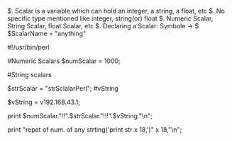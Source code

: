 $. Scalar is a variable which can hold an integer, a string, a float, etc
$. No specific type mentioned like integer, string(or) float
$. Numeric Scalar, String Scalar, float Scalar, etc
$. Declaring a Scalar:
Symbole -> $
$ScalarName = "anything"


#!/usr/bin/perl

#Numeric Scalars
$numScalar = 1000;

#String scalars

$strScalar = "strSclalarPerl";
#vString

$vString = v192.168.43.1;

print $numScalar."!!".$strScalar."!!!".$vString."\n";

print "repet of num. of any strting('print str x 18,')" x 18,"\n";